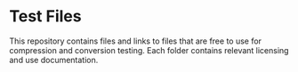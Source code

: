 # Test Files

This repository contains files and links to files that are free to use for compression and conversion testing. Each folder contains relevant licensing and use documentation. 
